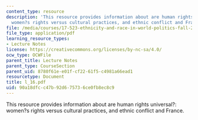 ```yaml
---
content_type: resource
description: 'This resource provides information about are human rights universal?:
  women?s rights versus cultural practices, and ethnic conflict and France.'
file: /media/courses/17-523-ethnicity-and-race-in-world-politics-fall-2005/90a18dfcc47b92d675736ce0fb8ec8c9_l_16.pdf
file_type: application/pdf
learning_resource_types:
- Lecture Notes
license: https://creativecommons.org/licenses/by-nc-sa/4.0/
ocw_type: OCWFile
parent_title: Lecture Notes
parent_type: CourseSection
parent_uid: 8780f61e-e01f-cf22-61f5-c4981a66ead1
resourcetype: Document
title: l_16.pdf
uid: 90a18dfc-c47b-92d6-7573-6ce0fb8ec8c9
---
```

This resource provides information about are human rights universal?: women?s rights versus cultural practices, and ethnic conflict and France.